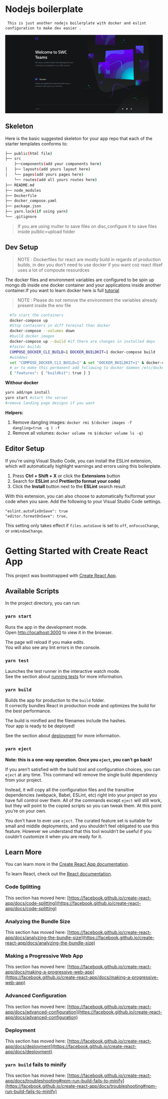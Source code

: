 # Nodejs boilerplate

     This is just another nodejs boilerplate with docker and eslint configuration to make dev easier .

<img align="center" src="./landing.png"/>

## Skeleton

Here is the basic suggested skeleton for your app repo that each of the starter templates conforms to:

```bash
├── public(html file)
├── src
    ├──components(add your components here)
│   ├── layouts(add yours layout here)
│   └── pages(add yours pages here)
    └── routes(add all yours routes here)
├── README.md
├── node_modules
├── Dockerfile
├── docker_compose.yaml
├── package.json
├── yarn.lock(if using yarn)
└── .gitignore
```

> If you are using multer to save files on disc,configure it to save files inside pulblic>upload folder

## Dev Setup

> NOTE : Dockerfiles for react are mostly build in regards of production builds, in dev you don't need to use docker if you want coz react itlsef uses a lot of compoute resourdces

The docker files and environment variables are configured to be spin up mongo db inside one docker container and your applications inside another container.If you want to learn docker here is full [tutorial]()

> NOTE : Please do not remove the environment the variables already present inside the env file

```bash
  #To start the containers
  docker-compose up
  #Stop containers in diff terminal than docker
  docker-compose --volumes down
  #build docker images
  docker-compose up --build #if there are changes in installed deps
  #faster builds
  COMPOSE_DOCKER_CLI_BUILD=1 DOCKER_BUILDKIT=1 docker-compose build
  #windows
  set "COMPOSE_DOCKER_CLI_BUILD=1" & set "DOCKER_BUILDKIT=1" & docker-compose build
  # or to make this permanent add following to docker daemon /etc/docker/daemon.json
  { "features": { "buildkit": true } }
```

**Withour docker**

```bash
yarn add/npm install
yarn start #start the server
#remove landing page designs if you want
```

**Helpers:**

1. Remove dangling images: `docker rmi $(docker images -f dangling=true -q ) -f`
2. Remove all volumes: `docker volume rm $(docker volume ls -q)`

## Editor Setup

If you're using Visual Studio Code, you can install the ESLint extension, which
will automatically highlight warnings and errors using this boilerplate.

1. Press **Ctrl + Shift + X** or click the **Extensions** button
2. Search for **ESLint** and **Prettier(to format your code)**
3. Click the **Install** button next to the **ESLint** search result

With this extension, you can also choose to automatically fix/format your code
when you save. Add the following to your Visual Studio Code settings.

```
"eslint.autoFixOnSave": true
"editor.formatOnSave": true,
```

This setting only takes effect if `files.autoSave` is set to `off`,
`onFocusChange`, or `onWindowChange`.

# Getting Started with Create React App

This project was bootstrapped with [Create React App](https://github.com/facebook/create-react-app).

## Available Scripts

In the project directory, you can run:

### `yarn start`

Runs the app in the development mode.\
Open [http://localhost:3000](http://localhost:3000) to view it in the browser.

The page will reload if you make edits.\
You will also see any lint errors in the console.

### `yarn test`

Launches the test runner in the interactive watch mode.\
See the section about [running tests](https://facebook.github.io/create-react-app/docs/running-tests) for more information.

### `yarn build`

Builds the app for production to the `build` folder.\
It correctly bundles React in production mode and optimizes the build for the best performance.

The build is minified and the filenames include the hashes.\
Your app is ready to be deployed!

See the section about [deployment](https://facebook.github.io/create-react-app/docs/deployment) for more information.

### `yarn eject`

**Note: this is a one-way operation. Once you `eject`, you can’t go back!**

If you aren’t satisfied with the build tool and configuration choices, you can `eject` at any time. This command will remove the single build dependency from your project.

Instead, it will copy all the configuration files and the transitive dependencies (webpack, Babel, ESLint, etc) right into your project so you have full control over them. All of the commands except `eject` will still work, but they will point to the copied scripts so you can tweak them. At this point you’re on your own.

You don’t have to ever use `eject`. The curated feature set is suitable for small and middle deployments, and you shouldn’t feel obligated to use this feature. However we understand that this tool wouldn’t be useful if you couldn’t customize it when you are ready for it.

## Learn More

You can learn more in the [Create React App documentation](https://facebook.github.io/create-react-app/docs/getting-started).

To learn React, check out the [React documentation](https://reactjs.org/).

### Code Splitting

This section has moved here: [https://facebook.github.io/create-react-app/docs/code-splitting](https://facebook.github.io/create-react-app/docs/code-splitting)

### Analyzing the Bundle Size

This section has moved here: [https://facebook.github.io/create-react-app/docs/analyzing-the-bundle-size](https://facebook.github.io/create-react-app/docs/analyzing-the-bundle-size)

### Making a Progressive Web App

This section has moved here: [https://facebook.github.io/create-react-app/docs/making-a-progressive-web-app](https://facebook.github.io/create-react-app/docs/making-a-progressive-web-app)

### Advanced Configuration

This section has moved here: [https://facebook.github.io/create-react-app/docs/advanced-configuration](https://facebook.github.io/create-react-app/docs/advanced-configuration)

### Deployment

This section has moved here: [https://facebook.github.io/create-react-app/docs/deployment](https://facebook.github.io/create-react-app/docs/deployment)

### `yarn build` fails to minify

This section has moved here: [https://facebook.github.io/create-react-app/docs/troubleshooting#npm-run-build-fails-to-minify](https://facebook.github.io/create-react-app/docs/troubleshooting#npm-run-build-fails-to-minify)
